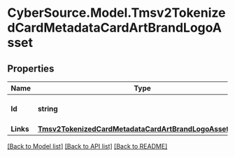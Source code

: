 # CyberSource.Model.Tmsv2TokenizedCardMetadataCardArtBrandLogoAsset
## Properties

Name | Type | Description | Notes
------------ | ------------- | ------------- | -------------
**Id** | **string** | The Id of the brand logo asset.  | [optional] 
**Links** | [**Tmsv2TokenizedCardMetadataCardArtBrandLogoAssetLinks**](Tmsv2TokenizedCardMetadataCardArtBrandLogoAssetLinks.md) |  | [optional] 

[[Back to Model list]](../README.md#documentation-for-models) [[Back to API list]](../README.md#documentation-for-api-endpoints) [[Back to README]](../README.md)

